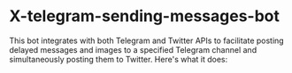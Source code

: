 # X-telegram-sending-messages-bot
This bot integrates with both Telegram and Twitter APIs to facilitate posting delayed messages and images to a specified Telegram channel  and simultaneously posting them to Twitter. Here's what it does:
